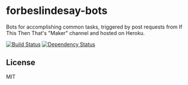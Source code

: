# forbeslindesay-bots

Bots for accomplishing common tasks, triggered by post requests from If This Then That's "Maker" channel and hosted on Heroku.

[![Build Status](https://img.shields.io/travis/ForbesLindesay/forbeslindesay-bots/master.svg)](https://travis-ci.org/ForbesLindesay/forbeslindesay-bots)
[![Dependency Status](https://img.shields.io/david/ForbesLindesay/forbeslindesay-bots/master.svg)](http://david-dm.org/ForbesLindesay/forbeslindesay-bots)

## License

MIT
